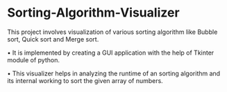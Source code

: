 # Sorting-Algorithm-Visualizer

This project involves visualization of various sorting algorithm like Bubble sort, Quick sort and Merge sort.

• It is implemented by creating a GUI application with the help of Tkinter module of python.

• This visualizer helps in analyzing the runtime of an sorting algorithm and its internal working to sort the given array of numbers.
